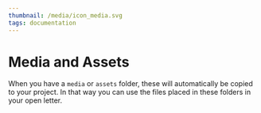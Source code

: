 ```yaml
---
thumbnail: /media/icon_media.svg
tags: documentation
---
```

# Media and Assets

When you have a `media` or `assets` folder, these will automatically be copied to your project. In that way you can use the files placed in these folders in your open letter.
